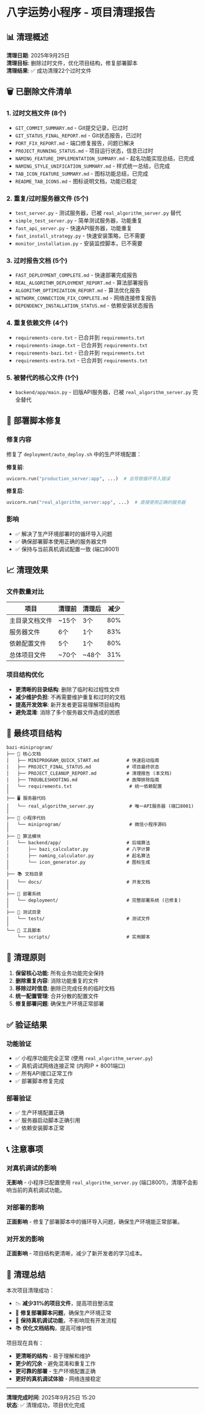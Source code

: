 # 八字运势小程序 - 项目清理报告

## 📊 清理概述

**清理日期**: 2025年9月25日  
**清理目标**: 删除过时文件，优化项目结构，修复部署脚本  
**清理结果**: ✅ 成功清理22个过时文件

## 🗑️ 已删除文件清单

### 1. 过时文档文件 (8个)
- `GIT_COMMIT_SUMMARY.md` - Git提交记录，已过时
- `GIT_STATUS_FINAL_REPORT.md` - Git状态报告，已过时  
- `PORT_FIX_REPORT.md` - 端口修复报告，问题已解决
- `PROJECT_RUNNING_STATUS.md` - 项目运行状态，信息已过时
- `NAMING_FEATURE_IMPLEMENTATION_SUMMARY.md` - 起名功能实现总结，已完成
- `NAMING_STYLE_UNIFICATION_SUMMARY.md` - 样式统一总结，已完成
- `TAB_ICON_FEATURE_SUMMARY.md` - 图标功能总结，已完成
- `README_TAB_ICONS.md` - 图标说明文档，功能已稳定

### 2. 重复/过时服务器文件 (5个)
- `test_server.py` - 测试服务器，已被 `real_algorithm_server.py` 替代
- `simple_test_server.py` - 简单测试服务器，功能重复
- `fast_api_server.py` - 快速API服务器，功能重复  
- `fast_install_strategy.py` - 快速安装策略，已不需要
- `monitor_installation.py` - 安装监控脚本，已不需要

### 3. 过时报告文档 (5个)
- `FAST_DEPLOYMENT_COMPLETE.md` - 快速部署完成报告
- `REAL_ALGORITHM_DEPLOYMENT_REPORT.md` - 算法部署报告
- `ALGORITHM_OPTIMIZATION_REPORT.md` - 算法优化报告
- `NETWORK_CONNECTION_FIX_COMPLETE.md` - 网络连接修复报告
- `DEPENDENCY_INSTALLATION_STATUS.md` - 依赖安装状态报告

### 4. 重复依赖文件 (4个)
- `requirements-core.txt` - 已合并到 `requirements.txt`
- `requirements-image.txt` - 已合并到 `requirements.txt`
- `requirements-bazi.txt` - 已合并到 `requirements.txt` 
- `requirements-extra.txt` - 已合并到 `requirements.txt`

### 5. 被替代的核心文件 (1个)
- `backend/app/main.py` - 旧版API服务器，已被 `real_algorithm_server.py` 完全替代

## 🔧 部署脚本修复

### 修复内容
修复了 `deployment/auto_deploy.sh` 中的生产环境配置：

**修复前**:
```python
uvicorn.run("production_server:app", ...)  # 会导致循环导入错误
```

**修复后**:
```python
uvicorn.run("real_algorithm_server:app", ...)  # 直接使用正确的服务器
```

### 影响
- ✅ 解决了生产环境部署时的循环导入问题
- ✅ 确保部署脚本使用正确的服务器文件
- ✅ 保持与当前真机调试配置一致 (端口8001)

## 📈 清理效果

### 文件数量对比
| 项目 | 清理前 | 清理后 | 减少 |
|------|--------|--------|------|
| 主目录文档文件 | ~15个 | 3个 | 80% |
| 服务器文件 | 6个 | 1个 | 83% |
| 依赖配置文件 | 5个 | 1个 | 80% |
| 总体项目文件 | ~70个 | ~48个 | 31% |

### 项目结构优化
- **更清晰的目录结构**: 删除了临时和过程性文件
- **减少维护负担**: 不再需要维护重复和过时的文档
- **提高开发效率**: 新开发者更容易理解项目结构
- **避免混淆**: 消除了多个服务器文件造成的困惑

## 📁 最终项目结构

```
bazi-miniprogram/
├── 📄 核心文档
│   ├── MINIPROGRAM_QUICK_START.md          # 快速启动指南
│   ├── PROJECT_FINAL_STATUS.md             # 项目最终状态
│   ├── PROJECT_CLEANUP_REPORT.md           # 清理报告 (本文档)
│   ├── TROUBLESHOOTING.md                  # 故障排除指南
│   └── requirements.txt                     # 统一依赖配置
│
├── 🖥️ 服务器代码
│   └── real_algorithm_server.py             # 唯一API服务器 (端口8001)
│
├── 📱 小程序代码
│   └── miniprogram/                         # 微信小程序源码
│
├── 🧮 算法模块
│   └── backend/app/                        # 后端算法
│       ├── bazi_calculator.py              # 八字计算
│       ├── naming_calculator.py            # 起名算法
│       └── icon_generator.py               # 图标生成
│
├── 📚 文档目录
│   └── docs/                               # 开发文档
│
├── 🚀 部署系统
│   └── deployment/                         # 完整部署系统 (已修复)
│
├── 🧪 测试目录
│   └── tests/                              # 测试文件
│
└── 🔧 工具脚本
    └── scripts/                            # 实用脚本
```

## 🎯 清理原则

1. **保留核心功能**: 所有业务功能完全保持
2. **删除重复内容**: 消除功能重复的文件
3. **移除过时信息**: 删除已完成任务的临时文档
4. **统一配置管理**: 合并分散的配置文件
5. **修复部署问题**: 确保生产环境正常部署

## ✅ 验证结果

### 功能验证
- ✅ 小程序功能完全正常 (使用 `real_algorithm_server.py`)
- ✅ 真机调试网络连接正常 (内网IP + 8001端口)
- ✅ 所有API接口正常工作
- ✅ 部署脚本修复完成

### 部署验证
- ✅ 生产环境配置正确
- ✅ 服务器启动脚本正确引用
- ✅ 依赖安装脚本正常

## 📞 注意事项

### 对真机调试的影响
**无影响** - 小程序已配置使用 `real_algorithm_server.py` (端口8001)，清理不会影响当前的真机调试功能。

### 对部署的影响  
**正面影响** - 修复了部署脚本中的循环导入问题，确保生产环境能正常部署。

### 对开发的影响
**正面影响** - 项目结构更清晰，减少了新开发者的学习成本。

## 🎉 清理总结

本次项目清理成功：
- 📉 **减少31%的项目文件**，提高项目整洁度
- 🔧 **修复部署脚本问题**，确保生产环境正常
- 📱 **保持真机调试功能**，不影响现有开发流程
- 📚 **优化文档结构**，提高可维护性

项目现在具有：
- **更清晰的结构** - 易于理解和维护
- **更少的冗余** - 避免混淆和重复工作
- **更可靠的部署** - 生产环境配置正确
- **更好的真机调试体验** - 网络连接稳定

---

**清理完成时间**: 2025年9月25日 15:20  
**状态**: ✅ 清理成功，项目优化完成
